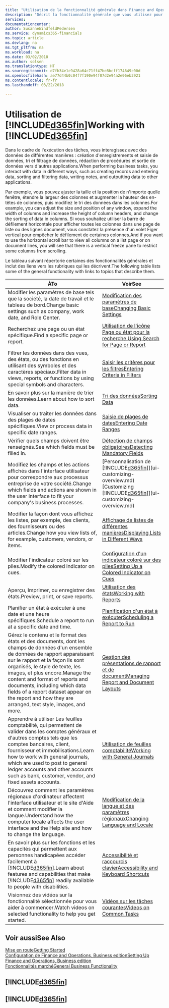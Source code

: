 ```yaml
---
title: "Utilisation de la fonctionnalité générale dans Finance and Operations, Business edition | Microsoft Docs"
description: "Décrit la fonctionnalité générale que vous utilisez pour interagir avec des données dans Finance and Operations, Business edition, par exemple entrer les valeurs, trier les données, et modifier les vues."
services: 
documentationcenter: 
author: SusanneWindfeldPedersen
ms.service: dynamics365-financials
ms.topic: article
ms.devlang: na
ms.tgt_pltfrm: na
ms.workload: na
ms.date: 03/02/2018
ms.author: solsen
ms.translationtype: HT
ms.sourcegitcommit: d7fb34e1c9428a64c71ff47be8bcff174649c00d
ms.openlocfilehash: ae77d44b0c04f7f190e94f07d2e94a2e06eb3921
ms.contentlocale: fr-fr
ms.lasthandoff: 03/22/2018

---
```

# <a name="working-with-included365finincludesd365finmdmd"></a><span data-ttu-id="ea4ca-103">Utilisation de [!INCLUDE[d365fin](includes/d365fin_md.md)]</span><span class="sxs-lookup"><span data-stu-id="ea4ca-103">Working with [!INCLUDE[d365fin](includes/d365fin_md.md)]</span></span>
<span data-ttu-id="ea4ca-104">Dans le cadre de l'exécution des tâches, vous interagissez avec des données de différentes manières : création d'enregistrements et saisie de données, tri et filtrage de données, rédaction de procédures et sortie de données vers d'autres applications.</span><span class="sxs-lookup"><span data-stu-id="ea4ca-104">When performing business tasks, you interact with data in different ways, such as creating records and entering data, sorting and filtering data, writing notes, and outputting data to other applications.</span></span>

<span data-ttu-id="ea4ca-105">Par exemple, vous pouvez ajuster la taille et la position de n'importe quelle fenêtre, étendre la largeur des colonnes et augmenter la hauteur des en-têtes de colonnes, puis modifiez le tri des données dans les colonnes.</span><span class="sxs-lookup"><span data-stu-id="ea4ca-105">For example, you can adjust the size and position of any window, expand the width of columns and increase the height of column headers, and change the sorting of data in columns.</span></span> <span data-ttu-id="ea4ca-106">Si vous souhaitez utiliser la barre de défilement horizontale pour afficher toutes les colonnes dans une page de liste ou des lignes document, vous constatez la présence d'un volet Figer vertical pour empêcher le défilement de certaines colonnes.</span><span class="sxs-lookup"><span data-stu-id="ea4ca-106">And if you want to use the horizontal scroll bar to view all columns on a list page or on document lines, you will see that there is a vertical freeze pane to restrict some columns from scrolling.</span></span>

<span data-ttu-id="ea4ca-107">Le tableau suivant répertorie certaines des fonctionnalités générales et inclut des liens vers les rubriques qui les décrivent.</span><span class="sxs-lookup"><span data-stu-id="ea4ca-107">The following table lists some of the general functionality with links to topics that describe them.</span></span>

| <span data-ttu-id="ea4ca-108">À</span><span class="sxs-lookup"><span data-stu-id="ea4ca-108">To</span></span> | <span data-ttu-id="ea4ca-109">Voir</span><span class="sxs-lookup"><span data-stu-id="ea4ca-109">See</span></span> |
| --- | --- |
| <span data-ttu-id="ea4ca-110">Modifier les paramètres de base tels que la société, la date de travail et le tableau de bord.</span><span class="sxs-lookup"><span data-stu-id="ea4ca-110">Change basic settings such as company, work date, and Role Center.</span></span> |[<span data-ttu-id="ea4ca-111">Modification des paramètres de base</span><span class="sxs-lookup"><span data-stu-id="ea4ca-111">Changing Basic Settings</span></span>](ui-change-basic-settings.md) |
| <span data-ttu-id="ea4ca-112">Recherchez une page ou un état spécifique.</span><span class="sxs-lookup"><span data-stu-id="ea4ca-112">Find a specific page or report.</span></span> |[<span data-ttu-id="ea4ca-113">Utilisation de l'icône Page ou état pour la recherche </span><span class="sxs-lookup"><span data-stu-id="ea4ca-113">Using Search for Page or Report</span></span>](ui-search.md) |
| <span data-ttu-id="ea4ca-114">Filtrer les données dans des vues, des états, ou des fonctions en utilisant des symboles et des caractères spéciaux.</span><span class="sxs-lookup"><span data-stu-id="ea4ca-114">Filter data in views, reports, or functions by using special symbols and characters.</span></span> |[<span data-ttu-id="ea4ca-115">Saisir les critères pour les filtres</span><span class="sxs-lookup"><span data-stu-id="ea4ca-115">Entering Criteria in Filters</span></span>](ui-enter-criteria-filters.md) |
| <span data-ttu-id="ea4ca-116">En savoir plus sur la manière de trier les données.</span><span class="sxs-lookup"><span data-stu-id="ea4ca-116">Learn about how to sort data.</span></span> |[<span data-ttu-id="ea4ca-117">Tri des données</span><span class="sxs-lookup"><span data-stu-id="ea4ca-117">Sorting Data</span></span>](ui-sorting.md) |
| <span data-ttu-id="ea4ca-118">Visualiser ou traiter les données dans des plages de dates spécifiques.</span><span class="sxs-lookup"><span data-stu-id="ea4ca-118">View or process data in specific date ranges.</span></span> |[<span data-ttu-id="ea4ca-119">Saisie de plages de dates</span><span class="sxs-lookup"><span data-stu-id="ea4ca-119">Entering Date Ranges</span></span>](ui-enter-date-ranges.md) |
| <span data-ttu-id="ea4ca-120">Vérifier quels champs doivent être renseignés.</span><span class="sxs-lookup"><span data-stu-id="ea4ca-120">See which fields must be filled in.</span></span> |[<span data-ttu-id="ea4ca-121">Détection de champs obligatoires</span><span class="sxs-lookup"><span data-stu-id="ea4ca-121">Detecting Mandatory Fields</span></span>](ui-mandatory-fields.md) |
| <span data-ttu-id="ea4ca-122">Modifiez les champs et les actions affichés dans l'interface utilisateur pour correspondre aux processus entreprise de votre société.</span><span class="sxs-lookup"><span data-stu-id="ea4ca-122">Change which fields and actions are shown in the user interface to fit your company's business processes.</span></span> |<span data-ttu-id="ea4ca-123">[Personnalisation de [!INCLUDE[d365fin](includes/d365fin_md.md)]](ui-customizing-overview.md)</span><span class="sxs-lookup"><span data-stu-id="ea4ca-123">[Customizing [!INCLUDE[d365fin](includes/d365fin_md.md)]](ui-customizing-overview.md)</span></span> |
| <span data-ttu-id="ea4ca-124">Modifier la façon dont vous affichez les listes, par exemple, des clients, des fournisseurs ou des articles.</span><span class="sxs-lookup"><span data-stu-id="ea4ca-124">Change how you view lists of, for example, customers, vendors, or items.</span></span> |[<span data-ttu-id="ea4ca-125">Affichage de listes de différentes manières</span><span class="sxs-lookup"><span data-stu-id="ea4ca-125">Displaying Lists in Different Ways</span></span>](across-display-lists-different-views.md) |
| <span data-ttu-id="ea4ca-126">Modifier l'indicateur coloré sur les piles.</span><span class="sxs-lookup"><span data-stu-id="ea4ca-126">Modify the colored indicator on cues.</span></span> |[<span data-ttu-id="ea4ca-127">Configuration d'un indicateur coloré sur des piles</span><span class="sxs-lookup"><span data-stu-id="ea4ca-127">Setting Up a Colored Indicator on Cues</span></span>](ui-how-setup-colored-indicator-cues.md) |
|<span data-ttu-id="ea4ca-128">Aperçu, Imprimer, ou enregistrer des états.</span><span class="sxs-lookup"><span data-stu-id="ea4ca-128">Preview, print, or save reports.</span></span>|[<span data-ttu-id="ea4ca-129">Utilisation des états</span><span class="sxs-lookup"><span data-stu-id="ea4ca-129">Working with Reports</span></span>](ui-work-report.md)|
| <span data-ttu-id="ea4ca-130">Planifier un état à exécuter à une date et une heure spécifiques.</span><span class="sxs-lookup"><span data-stu-id="ea4ca-130">Schedule a report to run at a specific date and time.</span></span> |[<span data-ttu-id="ea4ca-131">Planification d'un état à exécuter</span><span class="sxs-lookup"><span data-stu-id="ea4ca-131">Scheduling a Report to Run</span></span>](ui-work-report.md#ScheduleReport) |
| <span data-ttu-id="ea4ca-132">Gérez le contenu et le format des états et des documents, dont les champs de données d'un ensemble de données de rapport apparaissant sur le rapport et la façon ils sont organisés, le style de texte, les images, et plus encore.</span><span class="sxs-lookup"><span data-stu-id="ea4ca-132">Manage the content and format of reports and documents, including which data fields of a report dataset appear on the report and how they are arranged, text style, images, and more.</span></span>|[<span data-ttu-id="ea4ca-133">Gestion des présentations de rapport et de document</span><span class="sxs-lookup"><span data-stu-id="ea4ca-133">Managing Report and Document Layouts</span></span>](ui-manage-report-layouts.md) |
| <span data-ttu-id="ea4ca-134">Apprendre à utiliser Les feuilles comptabilité, qui permettent de valider dans les comptes généraux et d'autres comptes tels que les comptes bancaires, client, fournisseur et immobilisations.</span><span class="sxs-lookup"><span data-stu-id="ea4ca-134">Learn how to work with general journals, which are used to post to general ledger accounts and other accounts such as bank, customer, vendor, and fixed assets accounts.</span></span> |[<span data-ttu-id="ea4ca-135">Utilisation de feuilles comptabilité</span><span class="sxs-lookup"><span data-stu-id="ea4ca-135">Working with General Journals</span></span>](ui-work-general-journals.md) |
|<span data-ttu-id="ea4ca-136">Découvrez comment les paramètres régionaux d'ordinateur affectent l'interface utilisateur et le site d'Aide et comment modifier la langue.</span><span class="sxs-lookup"><span data-stu-id="ea4ca-136">Understand how the computer locale affects the user interface and the Help site and how to change the language.</span></span>|[<span data-ttu-id="ea4ca-137">Modification de la langue et des paramètres régionaux</span><span class="sxs-lookup"><span data-stu-id="ea4ca-137">Changing Language and Locale</span></span>](about-locale-language.md)|
|<span data-ttu-id="ea4ca-138">En savoir plus sur les fonctions et les capacités qui permettent aux personnes handicapées accéder facilement à [!INCLUDE[d365fin](includes/d365fin_md.md)].</span><span class="sxs-lookup"><span data-stu-id="ea4ca-138">Learn about features and capabilities that make [!INCLUDE[d365fin](includes/d365fin_md.md)] readily available to people with disabilities.</span></span>|[<span data-ttu-id="ea4ca-139">Accessibilité et raccourcis clavier</span><span class="sxs-lookup"><span data-stu-id="ea4ca-139">Accessibility and Keyboard Shortcuts</span></span>](ui-accessibility.md)|
|<span data-ttu-id="ea4ca-140">Visionnez des vidéos sur la fonctionnalité sélectionnée pour vous aider à commencer.</span><span class="sxs-lookup"><span data-stu-id="ea4ca-140">Watch videos on selected functionality to help you get started.</span></span>|[<span data-ttu-id="ea4ca-141">Vidéos sur les tâches courantes</span><span class="sxs-lookup"><span data-stu-id="ea4ca-141">Videos on Common Tasks</span></span>](across-videos.md)|  

## <a name="see-also"></a><span data-ttu-id="ea4ca-142">Voir aussi</span><span class="sxs-lookup"><span data-stu-id="ea4ca-142">See Also</span></span>
[<span data-ttu-id="ea4ca-143">Mise en route</span><span class="sxs-lookup"><span data-stu-id="ea4ca-143">Getting Started</span></span>](index.md)  
[<span data-ttu-id="ea4ca-144">Configuration de Finance and Operations, Business edition</span><span class="sxs-lookup"><span data-stu-id="ea4ca-144">Setting Up Finance and Operations, Business edition</span></span>](setup.md)  
[<span data-ttu-id="ea4ca-145">Fonctionnalités marché</span><span class="sxs-lookup"><span data-stu-id="ea4ca-145">General Business Functionality</span></span>](ui-across-business-areas.md)  

## [!INCLUDE[d365fin](includes/free_trial_md.md)]  
## [!INCLUDE[d365fin](includes/training_link_md.md)]

